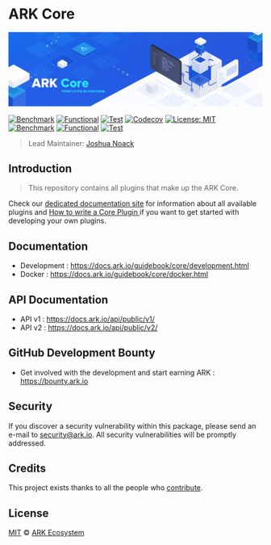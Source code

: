 # ARK Core

<p align="center">
    <img src="https://raw.githubusercontent.com/ARKEcosystem/core/master/banner.png" />
</p>

[![Benchmark](https://github.com/sleepdefic1t/core/workflows/Benchmark/badge.svg)](https://github.com/ArkEcosystem/core/workflows/Benchmark/badge.svg)
[![Functional](https://github.com/sleepdefic1t/core/workflows/Functional/badge.svg)](https://github.com/ArkEcosystem/core/workflows/Functional/badge.svg)
[![Test](https://github.com/sleepdefic1t/core/workflows/Test/badge.svg)](https://github.com/ArkEcosystem/core/workflows/Test/badge.svg)
[![Codecov](https://badgen.now.sh/codecov/c/github/arkecosystem/core)](https://codecov.io/gh/arkecosystem/core)
[![License: MIT](https://badgen.now.sh/badge/license/MIT/green)](https://opensource.org/licenses/MIT)
[![Benchmark](https://github.com/ArkEcosystem/core/workflows/Benchmark/badge.svg)](https://github.com/ArkEcosystem/core/workflows/Benchmark/badge.svg)
[![Functional](https://github.com/ArkEcosystem/core/workflows/Functional/badge.svg)](https://github.com/ArkEcosystem/core/workflows/Functional/badge.svg)
[![Test](https://github.com/ArkEcosystem/core/workflows/Test/badge.svg)](https://github.com/ArkEcosystem/core/workflows/Test/badge.svg)

> Lead Maintainer: [Joshua Noack](https://github.com/supaiku0)

## Introduction

> This repository contains all plugins that make up the ARK Core.

Check our [dedicated documentation site](https://docs.ark.io/guidebook/core/plugins/) for information about all available plugins and [How to write a Core Plugin
](https://docs.ark.io/tutorials/core/plugins/how-to-write-a-core-plugin.html) if you want to get started with developing your own plugins.

## Documentation

-   Development : https://docs.ark.io/guidebook/core/development.html
-   Docker : https://docs.ark.io/guidebook/core/docker.html

## API Documentation

-   API v1 : https://docs.ark.io/api/public/v1/
-   API v2 : https://docs.ark.io/api/public/v2/

## GitHub Development Bounty

-   Get involved with the development and start earning ARK : https://bounty.ark.io

## Security

If you discover a security vulnerability within this package, please send an e-mail to security@ark.io. All security vulnerabilities will be promptly addressed.

## Credits

This project exists thanks to all the people who [contribute](../../contributors).

## License

[MIT](LICENSE) © [ARK Ecosystem](https://ark.io)
